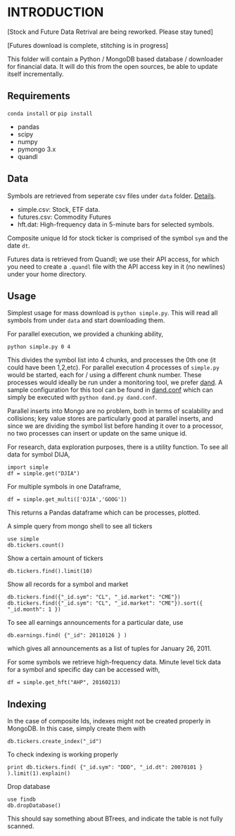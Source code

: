 # INTRODUCTION

[Stock and Future Data Retrival are being reworked. Please stay tuned]

[Futures download is complete, stitching is in progress]

This folder will contain a Python / MongoDB based database /
downloader for financial data. It will do this from the open sources,
be able to update itself incrementally.

## Requirements

`conda install` or `pip install`

* pandas
* scipy
* numpy
* pymongo 3.x 
* quandl

## Data

Symbols are retrieved from seperate csv files under `data`
folder. [Details](data/README.md).

* simple.csv: Stock, ETF data.
* futures.csv: Commodity Futures
* hft.dat: High-frequency data in 5-minute bars for selected symbols.

Composite unique Id for stock ticker is comprised of the symbol `sym`
and the date `dt`.

Futures data is retrieved from Quandl; we use their API access, for
which you need to create a `.quandl` file with the API access key in
it (no newlines) under your home directory.

## Usage

Simplest usage for mass download is `python simple.py`. This will read
all symbols from under `data` and start downloading them.

For parallel execution, we provided a chunking ability,

```
python simple.py 0 4
```

This divides the symbol list into 4 chunks, and processes the 0th one
(it could have been 1,2,etc). For parallel execution 4 processes of
`simple.py` would be started, each for / using a different chunk number.
These processes would ideally be run under a monitoring tool, we
prefer [dand][1]. A sample configuration for this tool can be found in
[dand.conf](dand.conf) which can simply be executed with `python
dand.py dand.conf`.

Parallel inserts into Mongo are no problem, both in terms of
scalability and collisions; key value stores are particularly good at
parallel inserts, and since we are dividing the symbol list
before handing it over to a processor, no two processes can insert or
update on the same unique id. 

For research, data exploration purposes, there is a utility
function. To see all data for symbol DIJA,

```
import simple
df = simple.get("DJIA")
```

For multiple symbols in one Dataframe,

```
df = simple.get_multi(['DJIA','GOOG'])
```

This returns a Pandas dataframe which can be processes, plotted.

A simple query from mongo shell to see all tickers

```
use simple
db.tickers.count()
```

Show a certain amount of tickers

```
db.tickers.find().limit(10)
```

Show all records for a symbol and market

```
db.tickers.find({"_id.sym": "CL", "_id.market": "CME"})
db.tickers.find({"_id.sym": "CL", "_id.market": "CME"}).sort({ "_id.month": 1 })
```

To see all earnings announcements for a particular date, use

```
db.earnings.find( {"_id": 20110126 } )
```

which gives all announcements as a list of tuples for January 26, 2011. 

For some symbols we retrieve high-frequency data. Minute level tick
data for a symbol and specific day can be accessed with,

```
df = simple.get_hft("AHP", 20160213)
```

## Indexing

In the case of composite Ids, indexes might not be created properly in
MongoDB. In this case, simply create them with

```
db.tickers.create_index("_id")
```

To check indexing is working properly

```
print db.tickers.find( {"_id.sym": "DDD", "_id.dt": 20070101 } ).limit(1).explain()
```

Drop database

```
use findb
db.dropDatabase()
```

This should say something about BTrees, and indicate the table is not
fully scanned. 

[1]: https://github.com/burakbayramli/dand

[2]: https://www.stlouisfed.org

